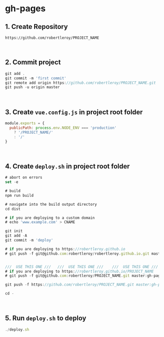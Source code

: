 # gh-pages

## 1. Create Repository
`https://github.com/robertleroy/PROJECT_NAME`

<br>

## 2. Commit project
```js
git add .
git commit -m 'first commit'
git remote add origin https://github.com/robertleroy/PROJECT_NAME.git
git push -u origin master
```

<br>

## 3. Create `vue.config.js` in project root folder
``` js
module.exports = {
  publicPath: process.env.NODE_ENV === 'production'
    ? '/PROJECT_NAME/'
    : '/'
}
```

<br>

## 4. Create `deploy.sh` in project root folder
``` js
# abort on errors
set -e

# build
npm run build

# navigate into the build output directory
cd dist

# if you are deploying to a custom domain
# echo 'www.example.com' > CNAME

git init
git add -A
git commit -m 'deploy'

# if you are deploying to https://robertleroy.github.io
# git push -f git@github.com:robertleroy/robertleroy.github.io.git master


///  USE THIS ONE ///   ///  USE THIS ONE ///    ///  USE THIS ONE ///
# if you are deploying to https://robertleroy.github.io/PROJECT_NAME   
# git push -f git@github.com:robertleroy/PROJECT_NAME.git master:gh-pages

git push -f https://github.com/robertleroy/PROJECT_NAME.git master:gh-pages

cd -
```

<br>

## 5. Run `deploy.sh` to deploy
``` js
./deploy.sh
```